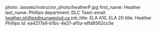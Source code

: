 photo: /assets/instructor_photo/heatherP.jpg
first_name: Heather
last_name: Phillips
department: DLC Team
email: heather.phillips@sunwestsd.ca
job_title: ELA A10, ELA 20
title: Heather Phillips
id: ea4217a9-b1bc-4e21-af0a-effd8562cc0e
